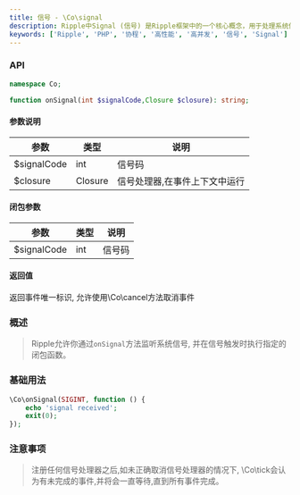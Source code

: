 ```yaml
---
title: 信号 - \Co\signal
description: Ripple中Signal (信号) 是Ripple框架中的一个核心概念，用于处理系统信号。Signal对象代表一个系统信号的触发，以及其处理器。
keywords: ['Ripple', 'PHP', '协程', '高性能', '高并发', '信号', 'Signal']
---
```


### API

```php
namespace Co;

function onSignal(int $signalCode,Closure $closure): string;
```

#### 参数说明

| 参数          | 类型      | 说明              |
|-------------|---------|-----------------|
| $signalCode | int     | 信号码             |
| $closure    | Closure | 信号处理器,在事件上下文中运行 |

#### 闭包参数

| 参数          | 类型  | 说明  |
|-------------|-----|-----|
| $signalCode | int | 信号码 |

#### 返回值

返回事件唯一标识, 允许使用\Co\cancel方法取消事件

### 概述

> Ripple允许你通过`onSignal`方法监听系统信号, 并在信号触发时执行指定的闭包函数。

### 基础用法

```php
\Co\onSignal(SIGINT, function () {
    echo 'signal received';
    exit(0);
});
```

### 注意事项

> 注册任何信号处理器之后,如未正确取消信号处理器的情况下, \Co\tick会认为有未完成的事件,并将会一直等待,直到所有事件完成。
